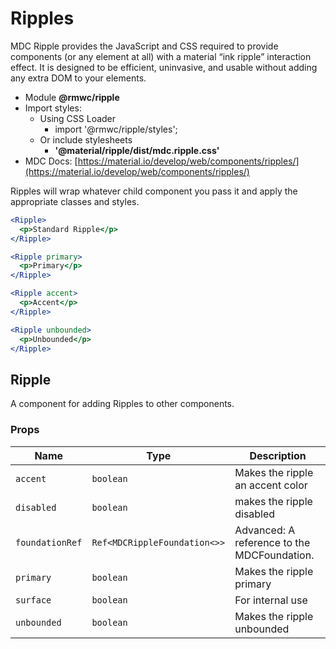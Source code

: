 # Ripples

MDC Ripple provides the JavaScript and CSS required to provide components (or any element at all) with a material “ink ripple” interaction effect. It is designed to be efficient, uninvasive, and usable without adding any extra DOM to your elements.

- Module **@rmwc/ripple**
- Import styles:
  - Using CSS Loader
    - import '@rmwc/ripple/styles';
  - Or include stylesheets
    - **'@material/ripple/dist/mdc.ripple.css'**
- MDC Docs: [https://material.io/develop/web/components/ripples/](https://material.io/develop/web/components/ripples/)

Ripples will wrap whatever child component you pass it and apply the appropriate classes and styles.

```jsx
<Ripple>
  <p>Standard Ripple</p>
</Ripple>
```

```jsx
<Ripple primary>
  <p>Primary</p>
</Ripple>
```

```jsx
<Ripple accent>
  <p>Accent</p>
</Ripple>
```

```jsx
<Ripple unbounded>
  <p>Unbounded</p>
</Ripple>
```

## Ripple

A component for adding Ripples to other components.

### Props

| Name            | Type                         | Description                                 |
| --------------- | ---------------------------- | ------------------------------------------- |
| `accent`        | `boolean`                    | Makes the ripple an accent color            |
| `disabled`      | `boolean`                    | makes the ripple disabled                   |
| `foundationRef` | `Ref<MDCRippleFoundation<>>` | Advanced: A reference to the MDCFoundation. |
| `primary`       | `boolean`                    | Makes the ripple primary                    |
| `surface`       | `boolean`                    | For internal use                            |
| `unbounded`     | `boolean`                    | Makes the ripple unbounded                  |
